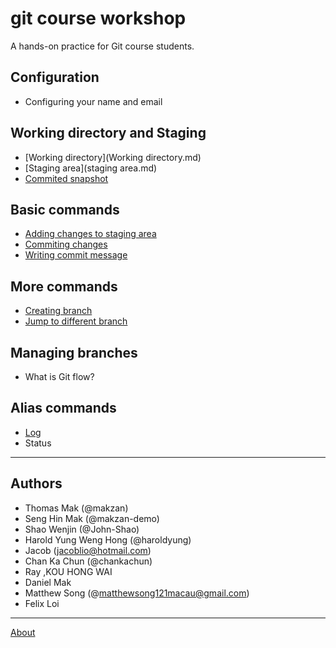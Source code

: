 # git course workshop

A hands-on practice for Git course students.

## Configuration

- Configuring your name and email

## Working directory and Staging

- [Working directory](Working directory.md)
- [Staging area](staging area.md)
- [Commited snapshot](Repository.md)

## Basic commands

- [Adding changes to staging area](adding_changes_to_staging_area.md)
- [Commiting changes](commiting_changes.md)
- [Writing commit message](commit-comment.md)

## More commands

- [Creating branch](./more_commands/create_branch.md)
- [Jump to different branch](more_commands/Jump_to_different_branch.md)

## Managing branches

- What is Git flow?

## Alias commands

- [Log](DanielLog.md)
- Status

------

## Authors

- Thomas Mak (@makzan)
- Seng Hin Mak (@makzan-demo)
- Shao Wenjin (@John-Shao)
- Harold Yung Weng Hong (@haroldyung)
- Jacob (jacoblio@hotmail.com)
- Chan Ka Chun (@chankachun)
- Ray ,KOU HONG WAI
- Daniel Mak
- Matthew Song (@matthewsong121macau@gmail.com)
- Felix Loi

-----

[About](./about.md)
